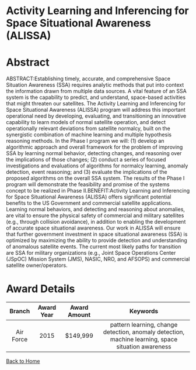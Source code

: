 
Activity Learning and Inferencing for Space Situational Awareness (ALISSA)
==========================================================================

# Abstract


ABSTRACT:Establishing timely, accurate, and comprehensive Space Situation Awareness (SSA) requires analytic methods that put into context the information drawn from multiple data sources. A vital feature of an SSA system is the capability to predict, and understand, space-based activities that might threaten our satellites. The Activity Learning and Inferencing for Space Situational Awareness (ALISSA) program will address this important operational need by developing, evaluating, and transitioning an innovative capability to learn models of normal satellite operation, and detect operationally relevant deviations from satellite normalcy, built on the synergistic combination of machine learning and multiple hypothesis reasoning methods. In the Phase I program we will: (1) develop an algorithmic approach and overall framework for the problem of improving SSA by learning normal behavior, detecting changes, and reasoning over the implications of those changes; (2) conduct a series of focused investigations and evaluations of algorithms for normalcy learning, anomaly detection, event reasoning; and (3) evaluate the implications of the proposed algorithms on the overall SSA system. The results of the Phase I program will demonstrate the feasibility and promise of the systems concept to be realized in Phase II.BENEFIT:Activity Learning and Inferencing for Space Situational Awareness (ALISSA) offers significant potential benefits to the US Government and commercial satellite applications. Learning normal behaviors, and detecting and reasoning about anomalies, are vital to ensure the physical safety of commercial and military satellites (e.g., through collision avoidance), in addition to enabling the development of accurate space situational awareness. Our work in ALISSA will ensure that further government investment in space situational awareness (SSA) is optimized by maximizing the ability to provide detection and understanding of anomalous satellite events. The current most likely paths for transition are SSA for military organizations (e.g., Joint Space Operations Center (JSpOC) Mission System (JMS), NASIC, NRO, and AFSOPS) and commercial satellite owner/operators.  

# Award Details

|Branch|Award Year|Award Amount|Keywords|
| :---: | :---: | :---: | :---: |
|Air Force|2015|$149,999|pattern learning, change detection, anomaly detection, machine learning, space situation awareness|
  
  


[Back to Home](https://github.com/chrischow/dod_sbir_awards/DJ/#1354)